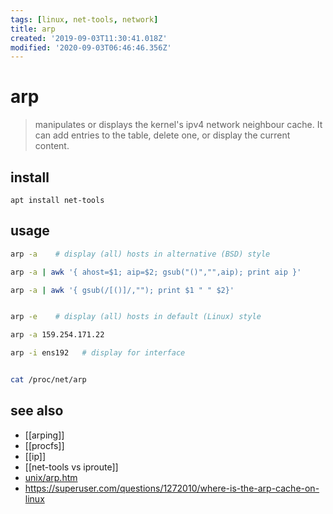 ```yaml
---
tags: [linux, net-tools, network]
title: arp
created: '2019-09-03T11:30:41.018Z'
modified: '2020-09-03T06:46:46.356Z'
---
```


# arp
> manipulates or displays the kernel's ipv4 network neighbour cache. It can add entries to the table, delete one, or display the current content.

## install
`apt install net-tools`

## usage
```sh
arp -a    # display (all) hosts in alternative (BSD) style

arp -a | awk '{ ahost=$1; aip=$2; gsub("()","",aip); print aip }'

arp -a | awk '{ gsub(/[()]/,""); print $1 " " $2}'        


arp -e    # display (all) hosts in default (Linux) style

arp -a 159.254.171.22

arp -i ens192   # display for interface


cat /proc/net/arp
```

## see also
- [[arping]]
- [[procfs]]
- [[ip]]
- [[net-tools vs iproute]]
- [unix/arp.htm](https://www.computerhope.com/unix/arp.htm)
- https://superuser.com/questions/1272010/where-is-the-arp-cache-on-linux
